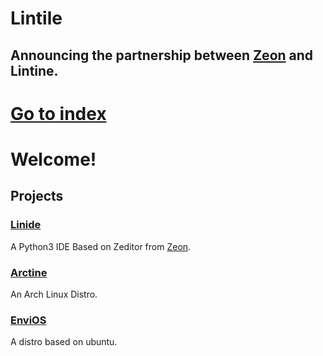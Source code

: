 # Lintile
## Announcing the partnership between [Zeon](https://zeon.dev/) and Lintine.
# [Go to index](https://lintine.github.io/INDEX)
# Welcome!
## Projects
### [Linide](https://github.com/Lintine/Linide)
A Python3 IDE Based on Zeditor from [Zeon](https://zeon.dev/).
### [Arctine](https://lintine.github.io/arctine-docs/)
An Arch Linux Distro.
### [EnviOS](https://lintine.github.io/EnviOS/)
A distro based on ubuntu.
